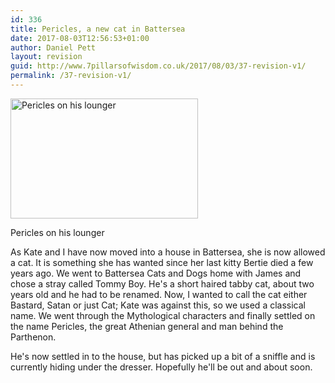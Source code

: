 ```yaml
---
id: 336
title: Pericles, a new cat in Battersea
date: 2017-08-03T12:56:53+01:00
author: Daniel Pett
layout: revision
guid: http://www.7pillarsofwisdom.co.uk/2017/08/03/37-revision-v1/
permalink: /37-revision-v1/
---
```

<div id="attachment_46" style="width: 310px" class="wp-caption alignleft">
  <a href="/images/2008/08/img_0088.jpg" data-rel="lightbox-gallery-J6gvnlTD" data-rl_title="" data-rl_caption="" title=""><img aria-describedby="caption-attachment-46" class="size-medium img-fluid 46" title="Pericles on his lounger" src="/images/2008/08/img_0088-300x192.jpg" alt="Pericles on his lounger" width="300" height="192" /></a>
  
  <p id="caption-attachment-46" class="wp-caption-text">
    Pericles on his lounger
  </p>
</div>

As Kate and I have now moved into a house in Battersea, she is now allowed a cat. It is something she has wanted since her last kitty Bertie died a few years ago. We went to Battersea Cats and Dogs home with James and chose a stray called Tommy Boy. He's a short haired tabby cat, about two years old and he had to be renamed. Now, I wanted to call the cat either Bastard, Satan or just Cat; Kate was against this, so we used a classical name. We went through the Mythological characters and finally settled on the name Pericles, the great Athenian general and man behind the Parthenon.

He's now settled in to the house, but has picked up a bit of a sniffle and is currently hiding under the dresser. Hopefully he'll be out and about soon.